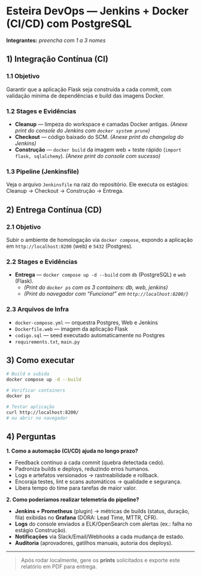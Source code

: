 # Esteira DevOps — Jenkins + Docker (CI/CD) com PostgreSQL

**Integrantes:** _preencha com 1 a 3 nomes_

## 1) Integração Contínua (CI)

### 1.1 Objetivo
Garantir que a aplicação Flask seja construída a cada commit, com validação mínima de dependências e build das imagens Docker.

### 1.2 Stages e Evidências
- **Cleanup** — limpeza do workspace e camadas Docker antigas. _(Anexe print do console do Jenkins com `docker system prune`)_
- **Checkout** — código baixado do SCM. _(Anexe print do changelog do Jenkins)_
- **Construção** — `docker build` da imagem web + teste rápido (`import flask, sqlalchemy`). _(Anexe print do console com sucesso)_

### 1.3 Pipeline (Jenkinsfile)
Veja o arquivo `Jenkinsfile` na raiz do repositório. Ele executa os estágios: Cleanup → Checkout → Construção → Entrega.

## 2) Entrega Contínua (CD)

### 2.1 Objetivo
Subir o ambiente de homologação via `docker compose`, expondo a aplicação em `http://localhost:8200` (web) e `5432` (Postgres).

### 2.2 Stages e Evidências
- **Entrega** — `docker compose up -d --build` com `db` (PostgreSQL) e `web` (Flask).
  - _(Print do `docker ps` com os 3 containers: db, web, jenkins)_
  - _(Print do navegador com “Funciona!” em `http://localhost:8200/`)_

### 2.3 Arquivos de Infra
- `docker-compose.yml` — orquestra Postgres, Web e Jenkins
- `Dockerfile.web` — imagem da aplicação Flask
- `codigo.sql` — seed executado automaticamente no Postgres
- `requirements.txt`, `main.py`

## 3) Como executar

```bash
# Build e subida
docker compose up -d --build

# Verificar containers
docker ps

# Testar aplicação
curl http://localhost:8200/
# ou abrir no navegador
```

## 4) Perguntas

**1. Como a automação (CI/CD) ajuda no longo prazo?**  
- Feedback contínuo a cada commit (quebra detectada cedo).  
- Padroniza builds e deploys, reduzindo erros humanos.  
- Logs e artefatos versionados → rastreabilidade e rollback.  
- Encoraja testes, lint e scans automáticos → qualidade e segurança.  
- Libera tempo do time para tarefas de maior valor.

**2. Como poderíamos realizar telemetria do pipeline?**  
- **Jenkins + Prometheus** (plugin) → métricas de builds (status, duração, fila) exibidas no **Grafana** (DORA: Lead Time, MTTR, CFR).  
- **Logs** do console enviados a ELK/OpenSearch com alertas (ex.: falha no estágio Construção).  
- **Notificações** via Slack/Email/Webhooks a cada mudança de estado.  
- **Auditoria** (aprovadores, gatilhos manuais, autoria dos deploys).

---

> Após rodar localmente, gere os **prints** solicitados e exporte este relatório em PDF para entrega.